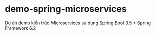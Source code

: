 # demo-spring-microservices
Dự án demo kiến trúc Microservices sử dụng Spring Boot 3.5 + Spring Framework 6.2
